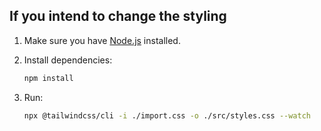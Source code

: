 ## If you intend to change the styling

1. Make sure you have [Node.js](https://nodejs.org) installed.
2. Install dependencies:

    ```bash
    npm install
    ```

3. Run:

    ```bash
    npx @tailwindcss/cli -i ./import.css -o ./src/styles.css --watch
    ```
